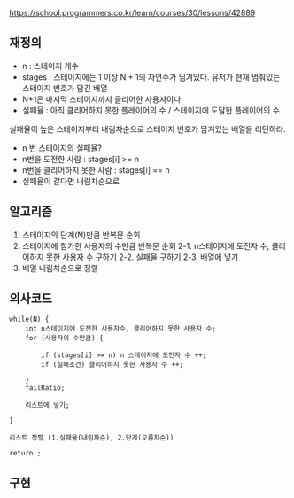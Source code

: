https://school.programmers.co.kr/learn/courses/30/lessons/42889


## 재정의
- n : 스테이지 개수
- stages : 스테이지에는 1 이상 N + 1의 자연수가 딤겨있다. 유저가 현재 멈춰있는 스테이지 번호가 담긴 배열
- N+1은 마지막 스테이지까지 클리어한 사용자이다.
- 실패율 : 아직 클리어하지 못한 플레이어의 수 / 스테이지에 도달한 플레이어의 수


실패율이 높은 스테이지부터 내림차순으로 스테이지 번호가 담겨있는 배열을 리턴하라.

- n 번 스테이지의 실패율?
- n번을 도전한 사람 : stages[i] >= n
- n번을 클리어하지 못한 사람 : stages[i] == n
- 실패율이 같다면 내림차순으로



## 알고리즘
1. 스테이지의 단계(N)만큼 반복문 순회
2. 스테이지에 참가한 사용자의 수만큼 반복문 순회
   2-1. n스테이지에 도전자 수, 클리어하지 못한 사용자 수 구하기
   2-2. 실패율 구하기
   2-3. 배열에 넣기
3. 배열 내림차순으로 정렬


## 의사코드
```
while(N) {
    int n스테이지에 도전한 사용자수, 클리어하지 못한 사용자 수;
    for (사용자의 수만큼) {
     
        if (stages[i] >= n) n 스테이지에 도전자 수 ++;
        if (실패조건) 클리어하지 못한 사용자 수 ++;

    } 
    failRatio;

    리스트에 넣기; 

}

리스트 정렬 (1.실패율(내림차순), 2.단계(오름차순))

return ;
```


## 구현
